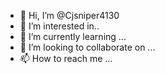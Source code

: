 - 👋 Hi, I’m @Cjsniper4130
- 👀 I’m interested in..
- 🌱 I’m currently learning ...
- 💞️ I’m looking to collaborate on ...
- 📫 How to reach me ...

<!---
Cjsniper4130/Cjsniper4130 is a ✨ special ✨ repository because its `README.md` (this file) appears on your GitHub profile.
You can click the Preview link to take a look at your changes.
--->
